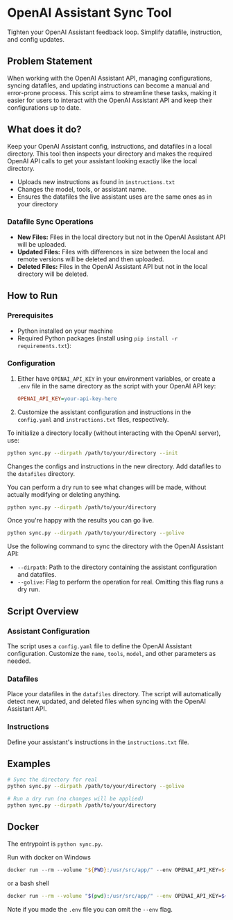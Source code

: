 # OpenAI Assistant Sync Tool

Tighten your OpenAI Assistant feedback loop.  Simplify datafile, instruction, and config updates. 

## Problem Statement

When working with the OpenAI Assistant API, managing configurations, syncing datafiles, and updating instructions can become a manual and error-prone process. This script aims to streamline these tasks, making it easier for users to interact with the OpenAI Assistant API and keep their configurations up to date.

## What does it do?

Keep your OpenAI Assistant config, instructions, and datafiles in a local directory.  This tool then inspects your directory and makes the required OpenAI API calls to get your assistant looking exactly like the local directory.
 - Uploads new instructions as found in `instructions.txt`
 - Changes the model, tools, or assistant name.
 - Ensures the datafiles the live assistant uses are the same ones as in your directory

### Datafile Sync Operations

- **New Files:** Files in the local directory but not in the OpenAI Assistant API will be uploaded.
- **Updated Files:** Files with differences in size between the local and remote versions will be deleted and then uploaded.
- **Deleted Files:** Files in the OpenAI Assistant API but not in the local directory will be deleted.


## How to Run

### Prerequisites

- Python installed on your machine
- Required Python packages (install using `pip install -r requirements.txt`):

### Configuration

1. Either have `OPENAI_API_KEY` in your environment variables, or create a `.env` file in the same directory as the script with your OpenAI API key:

    ```ini
    OPENAI_API_KEY=your-api-key-here
    ```

2. Customize the assistant configuration and instructions in the `config.yaml` and `instructions.txt` files, respectively.

To initialize a directory locally (without interacting with the OpenAI server), use:

```bash
python sync.py --dirpath /path/to/your/directory --init
```

Changes the configs and instructions in the new directory.  Add datafiles to the `datafiles` directory.

You can perform a dry run to see what changes will be made, without actually modifying or deleting anything.

```bash
python sync.py --dirpath /path/to/your/directory
```

Once you're happy with the results you can go live.

```bash
python sync.py --dirpath /path/to/your/directory --golive
```


Use the following command to sync the directory with the OpenAI Assistant API:


- `--dirpath`: Path to the directory containing the assistant configuration and datafiles.
- `--golive`: Flag to perform the operation for real. Omitting this flag runs a dry run.

## Script Overview

### Assistant Configuration

The script uses a `config.yaml` file to define the OpenAI Assistant configuration. Customize the `name`, `tools`, `model`, and other parameters as needed.

### Datafiles

Place your datafiles in the `datafiles` directory. The script will automatically detect new, updated, and deleted files when syncing with the OpenAI Assistant API.

### Instructions

Define your assistant's instructions in the `instructions.txt` file.

## Examples

```bash
# Sync the directory for real
python sync.py --dirpath /path/to/your/directory --golive

# Run a dry run (no changes will be applied)
python sync.py --dirpath /path/to/your/directory
```

## Docker

The entrypoint is `python sync.py`.

Run with docker on Windows

```powershell
docker run --rm --volume "${PWD}:/usr/src/app/" --env OPENAI_API_KEY=${OPENAI_API_KEY} exceptpass/openai_assistant_sync --dirpath myassistant --init
```

or a bash shell
```bash
docker run --rm --volume "$(pwd):/usr/src/app/" --env OPENAI_API_KEY=${OPENAI_API_KEY} exceptpass/openai_assistant_sync --dirpath myassistant --init
```

Note if you made the `.env` file you can omit the `--env` flag.